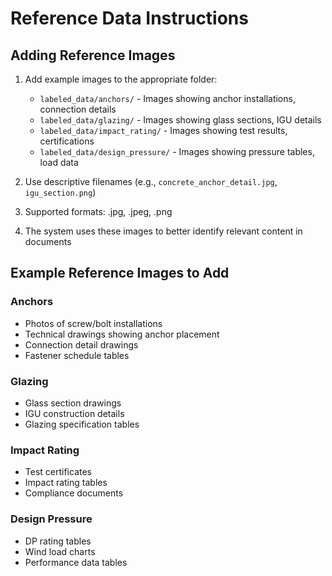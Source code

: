 # Reference Data Instructions

## Adding Reference Images

1. Add example images to the appropriate folder:
   - `labeled_data/anchors/` - Images showing anchor installations, connection details
   - `labeled_data/glazing/` - Images showing glass sections, IGU details
   - `labeled_data/impact_rating/` - Images showing test results, certifications
   - `labeled_data/design_pressure/` - Images showing pressure tables, load data

2. Use descriptive filenames (e.g., `concrete_anchor_detail.jpg`, `igu_section.png`)

3. Supported formats: .jpg, .jpeg, .png

4. The system uses these images to better identify relevant content in documents

## Example Reference Images to Add

### Anchors
- Photos of screw/bolt installations
- Technical drawings showing anchor placement
- Connection detail drawings
- Fastener schedule tables

### Glazing  
- Glass section drawings
- IGU construction details
- Glazing specification tables

### Impact Rating
- Test certificates
- Impact rating tables
- Compliance documents

### Design Pressure
- DP rating tables
- Wind load charts
- Performance data tables
